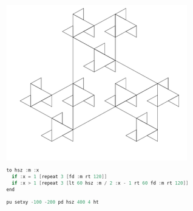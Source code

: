 ![](/teknoc/output/022.png)

```c
to hsz :m :x
  if :x = 1 [repeat 3 [fd :m rt 120]]
  if :x > 1 [repeat 3 [lt 60 hsz :m / 2 :x - 1 rt 60 fd :m rt 120]]
end

pu setxy -100 -200 pd hsz 400 4 ht
```
